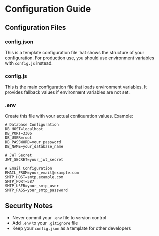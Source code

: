 # Configuration Guide

## Configuration Files

### config.json
This is a template configuration file that shows the structure of your configuration.
For production use, you should use environment variables with `config.js` instead.

### config.js
This is the main configuration file that loads environment variables.
It provides fallback values if environment variables are not set.

### .env
Create this file with your actual configuration values. Example:
```env
# Database Configuration
DB_HOST=localhost
DB_PORT=3306
DB_USER=root
DB_PASSWORD=your_password
DB_NAME=your_database_name

# JWT Secret
JWT_SECRET=your_jwt_secret

# Email Configuration
EMAIL_FROM=your_email@example.com
SMTP_HOST=smtp.example.com
SMTP_PORT=587
SMTP_USER=your_smtp_user
SMTP_PASS=your_smtp_password
```

## Security Notes
- Never commit your `.env` file to version control
- Add `.env` to your `.gitignore` file
- Keep your `config.json` as a template for other developers 